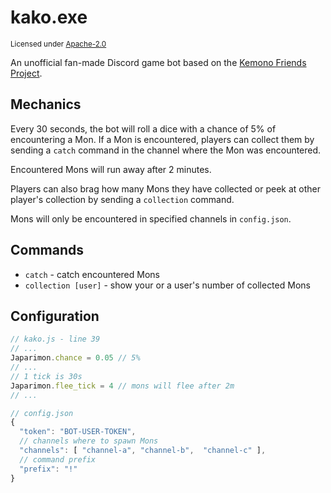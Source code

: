# kako.exe
<small>Licensed under [Apache-2.0](/LICENSE)</small>

An unofficial fan-made Discord game bot based on the [Kemono Friends Project](https://en.wikipedia.org/wiki/Kemono_Friends).

## Mechanics
Every 30 seconds, the bot will roll a dice with a chance of 5% of encountering a Mon. If a Mon is encountered, players can collect them by sending a `catch` command in the channel where the Mon was encountered.

Encountered Mons will run away after 2 minutes.

Players can also brag how many Mons they have collected or peek at other player's collection by sending a `collection` command.

Mons will only be encountered in specified channels in `config.json`.

## Commands
- `catch` - catch encountered Mons
- `collection [user]` - show your or a user's number of collected Mons

## Configuration
```js
// kako.js - line 39
// ...
Japarimon.chance = 0.05 // 5%
// ...
// 1 tick is 30s
Japarimon.flee_tick = 4 // mons will flee after 2m
// ...
```
```js
// config.json
{
  "token": "BOT-USER-TOKEN",
  // channels where to spawn Mons
  "channels": [ "channel-a", "channel-b",  "channel-c" ],
  // command prefix
  "prefix": "!"
}
```
